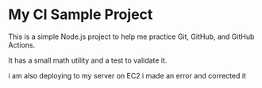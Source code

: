 # My CI Sample Project

This is a simple Node.js project to help me practice Git, GitHub, and GitHub Actions.

It has a small math utility and a test to validate it.

i am also deploying to my server on EC2
i made an error and corrected it 

